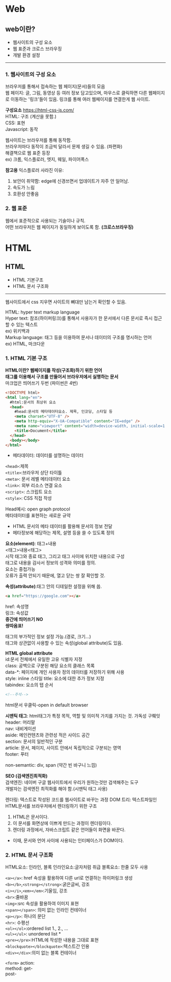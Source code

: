 # Web

## web이란?

- 웹사이트의 구성 요소
- 웹 표준과 크로스 브라우징
- 개발 환경 설정

---

### **1. 웹사이트의 구성 요소**

브라우저를 통해서 접속하는 웹 페이지(문서)들의 모음  
웹 페이지: 글, 그림, 동영상 등 여러 정보 담고있으며, 마우스로 클릭하면 다른 웹페이지로 이동하는 '링크'들이 있음. 링크를 통해 여러 웹페이지를 연결한게 웹 사이트.

**구성요소** https://html-css-js.com/  
HTML: 구조 (계산을 못함.)  
CSS: 표현  
Javascript: 동작

웹사이트는 브라우저를 통해 동작함.  
브라우저마다 동작이 조금씩 달라서 문제 생길 수 있음. (파편화)  
해결책으로 웹 표준 등장  
ex) 크롬, 익스플로러, 엣지, 웨일, 파이어폭스

**참고용**
익스플로러 사라진 이유:

1. 보안이 취약함: edge에 신경쓰면서 업데이트가 자주 안 일어남.
2. 속도가 느림
3. 호환성 안좋음

### **2. 웹 표준**

웹에서 표준적으로 사용되는 기술이나 규칙.  
어떤 브라우저든 웹 페이지가 동일하게 보이도록 함. **(크로스브라우징)**

# HTML

## HTML

- HTML 기본구조
- HTML 문서 구조화

---

웹사이트에서 css 지우면 사이트의 뼈대만 남는거 확인할 수 있음.

HTML: hyper text markup language  
Hyper text: 참조(하이퍼링크)를 통해서 사용자가 한 문서에서 다른 문서로 즉시 접근할 수 있는 텍스트  
ex) 위키백과  
Markup language: 태그 등을 이용하여 문서나 데이터의 구조를 명시하는 언어  
ex) HTML, 마크다운

### **1. HTML 기본 구조**

**HTML이란? 웹페이지를 작성(구조화)하기 위한 언어**  
**태그를 이용해서 구조를 만들어서 브라우저에서 실행하는 문서**  
마크업은 띄어쓰기 두번 (파이썬은 4번)

```html
<!DOCTYPE html>
<html lang="en">
  #html:문서의 최상위 요소
  <head>
    #head:문서의 메타데이터요소. 제목, 인코딩, 스타일 등
    <meta charset="UTF-8" />
    <meta http-equiv="X-UA-Compatible" content="IE=edge" />
    <meta name="viewport" content="width=device-width, initial-scale=1.0" />
    <title>Document</title>
  </head>
  <body></body>
</html>
```

- 메타데이터: 데이터를 설명하는 데이터

`<head>`:제목  
`<title>`:브라우저 상단 타이틀  
`<meta>`: 문서 레벨 메타데이터 요소  
`<link>`: 외부 리소스 연결 요소  
`<script>`: 스크립트 요소  
`<style>`: CSS 직접 작성

Head예시: open graph protocol  
메타데이터를 표현하는 새로운 규약

- HTML 문서의 메타 데이터를 활용해 문서의 정보 전달
- 메타정보에 해당하는 제목, 설명 등을 쓸 수 있도록 정의

**요소(element)**: 태그+내용  
<태그>내용<태그>  
시작 태그와 종료 태그, 그리고 태그 사이에 위치한 내용으로 구성  
태그로 내용을 감사서 정보의 성격와 의미를 정의.  
요소는 중첩가능  
오류가 출력 안되기 때문에, 열고 닫는 쌍 잘 확인할 것.

**속성(attribute)**:태그 안의 디테일한 설정을 위해 씀.

```html
<a href="https://google.com"></a>
```

href: 속성명  
링크: 속성값  
**중간에 띄어쓰기 NO  
쌍따옴표!**

태그의 부가적인 정보 설정 가능.(경로, 크기...)  
태그와 상관없이 사용할 수 있는 속성(global attribute)도 있음.

**HTML global attribute**  
id:문서 전체에서 유일한 고유 식별자 지정  
class: 공백으로 구분된 해당 요소의 클래스 목록  
data-\*: 페이지에 개인 사용자 정의 데이터를 저장하기 위해 사용  
style: inline 스타일
title: 요소에 대한 추가 정보 지정  
tabindex: 요소의 탭 순서

```html
<!--주석-->
```

html문서 우클릭-open in default browser

**시맨틱 태그**: html태그가 특정 목적, 역할 및 의미적 가치를 가지는 것. 가독성 구뤠잇  
header: 머리말  
nav: 내비게이션  
aside: 메인컨텐츠와 관련성 적은 사이드 공간  
section: 문서의 일반적인 구분  
article: 문서, 페이지, 사이트 안에서 독립적으로 구분되는 영역  
footer: 푸터

non-semantic: div, span (약간 빈 바구니 느낌)

**SEO (검색엔진최적화)**  
검색엔진: 네이버 구글 웹사이트에서 우리가 원하는것만 검색해주는 도구  
개발자는 검색엔진 최적화를 해야 함.(시맨틱 태그 사용)

렌더링: 텍스트로 작성된 코드를 웹사이트로 바꾸는 과정
DOM 트리: 텍스트파일인 HTML문서를 브라우저에서 렌더링하기 위한 구조

1. HTML은 문서이다.
2. 이 문서를 화면상에 이쁘게 만드는 과정이 렌더링이다.
3. 렌더링 과정에서, 자바스크립트 같은 언어들이 화면을 바꾼다.

- 이때, 문서와 언어 사이에 사용되는 인터페이스가 DOM이다.

### **2. HTML 문서 구조화**

HTML요소: 인라인, 블록
인라인요소:글자처럼 취급
블록요소: 한줄 모두 사용

`<a></a>`: href 속성을 활용하여 다른 url로 연결하는 하이퍼링크 생성  
`<b></b>`,`<strong></strong>`:굵은글씨, 강조  
`<i></i>`,`<em></em>`:기울임, 강조  
`<br>`:줄바꿈  
`<img>`:src 속성을 활용하여 이미지 표현  
`<span></span>`: 의미 없는 인라인 컨테이너  
`<p></p>`: 하나의 문단  
`<hr>`: 수평선  
`<ol></ol>`:ordered list 1., 2., ...  
`<ul></ul>`: unordered list \*  
`<pre></pre>`:HTML에 작성한 내용을 그대로 표현  
`<blockquote></blockquote>`:텍스트간 인용  
`<div></div>`:의미 없는 블록 컨테이너

`<form>`
action:  
method: get-  
 post-  


